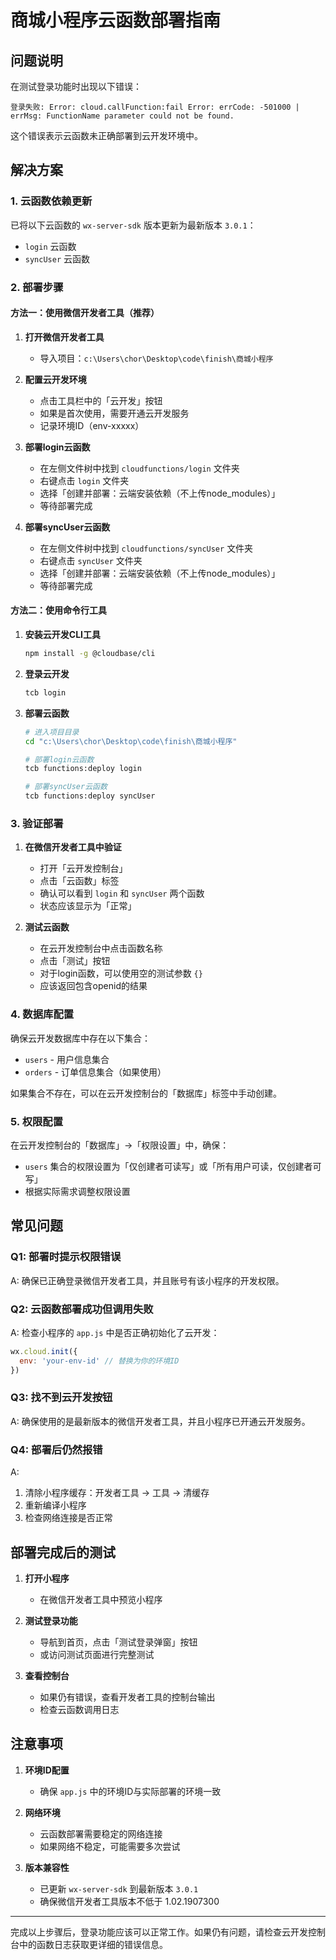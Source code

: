 # 商城小程序云函数部署指南

## 问题说明

在测试登录功能时出现以下错误：
```
登录失败: Error: cloud.callFunction:fail Error: errCode: -501000 | errMsg: FunctionName parameter could not be found.
```

这个错误表示云函数未正确部署到云开发环境中。

## 解决方案

### 1. 云函数依赖更新

已将以下云函数的 `wx-server-sdk` 版本更新为最新版本 `3.0.1`：
- `login` 云函数
- `syncUser` 云函数

### 2. 部署步骤

#### 方法一：使用微信开发者工具（推荐）

1. **打开微信开发者工具**
   - 导入项目：`c:\Users\chor\Desktop\code\finish\商城小程序`

2. **配置云开发环境**
   - 点击工具栏中的「云开发」按钮
   - 如果是首次使用，需要开通云开发服务
   - 记录环境ID（env-xxxxx）

3. **部署login云函数**
   - 在左侧文件树中找到 `cloudfunctions/login` 文件夹
   - 右键点击 `login` 文件夹
   - 选择「创建并部署：云端安装依赖（不上传node_modules）」
   - 等待部署完成

4. **部署syncUser云函数**
   - 在左侧文件树中找到 `cloudfunctions/syncUser` 文件夹
   - 右键点击 `syncUser` 文件夹
   - 选择「创建并部署：云端安装依赖（不上传node_modules）」
   - 等待部署完成

#### 方法二：使用命令行工具

1. **安装云开发CLI工具**
   ```bash
   npm install -g @cloudbase/cli
   ```

2. **登录云开发**
   ```bash
   tcb login
   ```

3. **部署云函数**
   ```bash
   # 进入项目目录
   cd "c:\Users\chor\Desktop\code\finish\商城小程序"
   
   # 部署login云函数
   tcb functions:deploy login
   
   # 部署syncUser云函数
   tcb functions:deploy syncUser
   ```

### 3. 验证部署

1. **在微信开发者工具中验证**
   - 打开「云开发控制台」
   - 点击「云函数」标签
   - 确认可以看到 `login` 和 `syncUser` 两个函数
   - 状态应该显示为「正常」

2. **测试云函数**
   - 在云开发控制台中点击函数名称
   - 点击「测试」按钮
   - 对于login函数，可以使用空的测试参数 `{}`
   - 应该返回包含openid的结果

### 4. 数据库配置

确保云开发数据库中存在以下集合：
- `users` - 用户信息集合
- `orders` - 订单信息集合（如果使用）

如果集合不存在，可以在云开发控制台的「数据库」标签中手动创建。

### 5. 权限配置

在云开发控制台的「数据库」→「权限设置」中，确保：
- `users` 集合的权限设置为「仅创建者可读写」或「所有用户可读，仅创建者可写」
- 根据实际需求调整权限设置

## 常见问题

### Q1: 部署时提示权限错误
A: 确保已正确登录微信开发者工具，并且账号有该小程序的开发权限。

### Q2: 云函数部署成功但调用失败
A: 检查小程序的 `app.js` 中是否正确初始化了云开发：
```javascript
wx.cloud.init({
  env: 'your-env-id' // 替换为你的环境ID
})
```

### Q3: 找不到云开发按钮
A: 确保使用的是最新版本的微信开发者工具，并且小程序已开通云开发服务。

### Q4: 部署后仍然报错
A: 
1. 清除小程序缓存：开发者工具 → 工具 → 清缓存
2. 重新编译小程序
3. 检查网络连接是否正常

## 部署完成后的测试

1. **打开小程序**
   - 在微信开发者工具中预览小程序

2. **测试登录功能**
   - 导航到首页，点击「测试登录弹窗」按钮
   - 或访问测试页面进行完整测试

3. **查看控制台**
   - 如果仍有错误，查看开发者工具的控制台输出
   - 检查云函数调用日志

## 注意事项

1. **环境ID配置**
   - 确保 `app.js` 中的环境ID与实际部署的环境一致

2. **网络环境**
   - 云函数部署需要稳定的网络连接
   - 如果网络不稳定，可能需要多次尝试

3. **版本兼容性**
   - 已更新 `wx-server-sdk` 到最新版本 `3.0.1`
   - 确保微信开发者工具版本不低于 1.02.1907300

---

完成以上步骤后，登录功能应该可以正常工作。如果仍有问题，请检查云开发控制台中的函数日志获取更详细的错误信息。